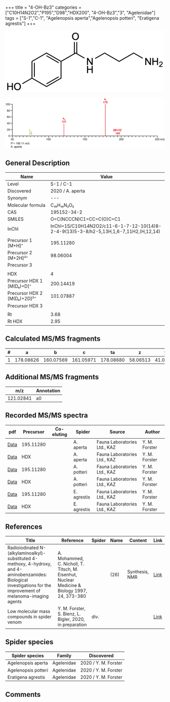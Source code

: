 +++
title = "4-OH-Bz3"
categories = ["C10H14N2O2","P195","D98","HDX200",
"4-OH-Bz3","3",
"Agelenidae"]
tags = ["S-1","C-1",
"Agelenopsis aperta","Agelenopsis potteri",
"Eratigena agrestis"]
+++

![](/img/4-OH-Bz3.png)

![](/img_MSMS/195_4-OH-Bz3_Aa.png?classes=border)

## General Description

| Name                        | Value            |
|-----------------------------|------------------|
| Level                       | S-1 / C-1        |
| Discovered                  | 2020 / A. aperta |
| Synonym                     | ---              |
| Molecular formula           | C₁₀H₁₄N₂O₂       |
| CAS                         | 195152-34-2      |
| SMILES | O=C(NCCCN)C1=CC=C(O)C=C1  |
| InChI  | InChI=1S/C10H14N2O2/c11-6-1-7-12-10(14)8-2-4-9(13)5-3-8/h2-5,13H,1,6-7,11H2,(H,12,14)  |
|                             |                  |
| Precursor 1 [M+H]⁺          | 195.11280        |
| Precursor 2 [M+2H]²⁺        | 98.06004         |
| Precursor 3                 |                  |
|                             |                  |
| HDX                         | 4                |
| Precursor HDX 1 [M(D₄)+D]⁺   | 200.14419        |
| Precursor HDX 2 [M(D₄)+2D]²⁺ | 101.07887        |
| Precursor HDX 3             |                  |
|                             |                  |
| Rt                          | 3.68             |
| Rt HDX                      | 2.95             |

## Calculated MS/MS fragments

| # | a         | b         | c         | ta        | z        | y        | tz       |
|---|-----------|-----------|-----------|-----------|----------|----------|----------|
| 1 | 178.08626 | 160.07569 | 161.05971 | 178.08680 | 58.06513 | 41.03858 | 75.09167 |

## Additional MS/MS fragments

| m/z       | Annotation |
|-----------|------------|
| 121.02841 | a0         |

## Recorded MS/MS spectra

| pdf                                           | Precursor | Co-eluting | Spider    | Source                       | Author        |
|-----------------------------------------------|-----------|------------|-----------|------------------------------|---------------|
| [Data](/pdf/A-aperta/195_4-OH-Bz3_Aa.pdf)     | 195.11280 |            | A. aperta | Fauna Laboratories Ltd., KAZ | Y. M. Forster |
| [Data](/pdf/A-aperta/195_4-OH-Bz3_Aa_HDX.pdf) | HDX       |            | A. aperta | Fauna Laboratories Ltd., KAZ | Y. M. Forster |
| [Data](/pdf/A-potteri/195_4-OH-Bz3_Ap.pdf) | 195.11280 |           | A. potteri | Fauna Laboratories Ltd., KAZ | Y. M. Forster |
| [Data](/pdf/A-potteri/195_4-OH-Bz3_Ap_HDX.pdf) | HDX |           | A. potteri | Fauna Laboratories Ltd., KAZ | Y. M. Forster |
| [Data](/pdf/E-agrestis/195_4-OH-Bz3_Ea.pdf) | 195.11280 |            | E. agrestis | Fauna Laboratories Ltd., KAZ | Y. M. Forster |
| [Data](/pdf/E-agrestis/195_4-OH-Bz3_Ea_HDX.pdf) | HDX |            | E. agrestis | Fauna Laboratories Ltd., KAZ | Y. M. Forster |

## References

| Title                                                                                                                                                                | Reference                                                                                     | Spider | Name | Content        | Link                                                  |
|----------------------------------------------------------------------------------------------------------------------------------------------------------------------|-----------------------------------------------------------------------------------------------|--------|------|----------------|-------------------------------------------------------|
| Radioiodinated N-(alkylaminoalkyl)-substituted 4-methoxy, 4-hydroxy, and 4-aminobenzamides: Biological investigations for the improvement of melanoma-imaging agents | A. Mohammed, C. Nicholl, T. Titsch, M. Eisenhut, Nuclear Medicine & Biology 1997, 24, 373-380 |        | (26) | Synthesis, NMR | [Link](https://doi.org/10.1016/S0969-8051(97)80002-9) |
| Low molecular mass compounds in spider venom      | Y. M. Forster, S. Bienz, L. Bigler, 2020, in preparation          | div.       |   |   | [Link](unknown) |

## Spider species

| Spider species     | Family     | Discovered           |
|--------------------|------------|----------------------|
| Agelenopsis aperta | Agelenidae | 2020 / Y. M. Forster |
| Agelenopsis potteri | Agelenidae | 2020 / Y. M. Forster |
| Eratigena agrestis | Agelenidae | 2020 / Y. M. Forster |

## Comments